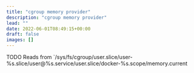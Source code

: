 ```yaml
---
title: "cgroup memory provider"
description: "cgroup memory provider"
lead: ""
date: 2022-06-01T08:49:15+00:00
draft: false
images: []
---
```


TODO
Reads from `/sys/fs/cgroup/user.slice/user-%s.slice/user@%s.service/user.slice/docker-%s.scope/memory.current